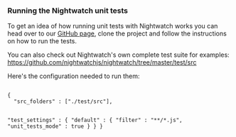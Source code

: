 ### Running the Nightwatch unit tests
To get an idea of how running unit tests with Nightwatch works you can head over to our [GitHub page](https://github.com/nightwatchjs/nightwatch), clone the project and follow the instructions on how to run the tests.

You can also check out Nightwatch's own complete test suite for examples:
https://github.com/nightwatchjs/nightwatch/tree/master/test/src

Here's the configuration needed to run them:

<div class="sample-test">
<pre data-language="javascript"><code class="language-javascript">
{
  "src_folders" : ["./test/src"],

  "test_settings" : {
    "default" : {
      "filter" : "**/*.js",
      "unit_tests_mode" : true
    }
  }
}
</code></pre>
</div>
